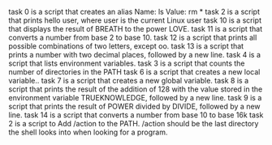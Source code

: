 task 0 is a script that creates an alias
Name: ls
Value: rm *
task 2 is a script that prints hello user, where user is the current Linux user
task 10 is a script that displays the result of BREATH to the power LOVE.
task 11 is a script that converts a number from base 2 to base 10.
task 12 is a script that prints all possible combinations of two letters, except oo.
task 13 is a  script that prints a number with two decimal places, followed by a new line.
task 4 is a script that lists environment variables.
task 3 is a script that counts the number of directories in the PATH
task 6 is a script that creates a new local variable..
task 7 is a script that creates a new global variable.
task 8 is a script that prints the result of the addition of 128 with the value stored in the environment variable TRUEKNOWLEDGE, followed by a new line.
task 9 is a script that prints the result of POWER divided by DIVIDE, followed by a new line.
task 14 is a script that converts a number from base 10 to base 16k
task 2 is a script to Add /action to the PATH. /action should be the last directory the shell looks into when looking for a program.
